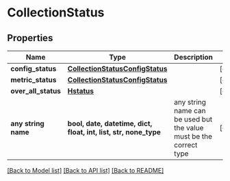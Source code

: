 # CollectionStatus


## Properties
Name | Type | Description | Notes
------------ | ------------- | ------------- | -------------
**config_status** | [**CollectionStatusConfigStatus**](CollectionStatusConfigStatus.md) |  | [optional] 
**metric_status** | [**CollectionStatusConfigStatus**](CollectionStatusConfigStatus.md) |  | [optional] 
**over_all_status** | [**Hstatus**](Hstatus.md) |  | [optional] 
**any string name** | **bool, date, datetime, dict, float, int, list, str, none_type** | any string name can be used but the value must be the correct type | [optional]

[[Back to Model list]](../README.md#documentation-for-models) [[Back to API list]](../README.md#documentation-for-api-endpoints) [[Back to README]](../README.md)



